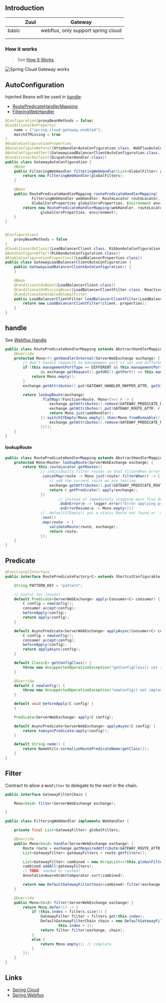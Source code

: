 ## Introduction



|       | Zuul | Gateway                            |
| ----- | ---- | ---------------------------------- |
| basic |      | webflux, only support spring cloud |
|       |      |                                    |
|       |      |                                    |


### How it works

> See [How It Works](https://cloud.spring.io/spring-cloud-static/spring-cloud-gateway/2.2.2.RELEASE/reference/html/#gateway-how-it-works)

![Spring Cloud Gateway works](https://cloud.spring.io/spring-cloud-static/spring-cloud-gateway/2.2.2.RELEASE/reference/html/images/spring_cloud_gateway_diagram.png)

## AutoConfiguration

Injected Beans will be used in [handle](/docs/CS/Java/Spring_Cloud/gateway.md?id=handle):

- [RoutePredicateHandlerMapping](/docs/CS/Java/Spring_Cloud/gateway.md?id=predicate)
- [FilteringWebHandler](/docs/CS/Java/Spring_Cloud/gateway.md?id=filter)

```java
@Configuration(proxyBeanMethods = false)
@ConditionalOnProperty(
    name = {"spring.cloud.gateway.enabled"},
    matchIfMissing = true
)
@EnableConfigurationProperties
@AutoConfigureBefore({HttpHandlerAutoConfiguration.class, WebFluxAutoConfiguration.class})
@AutoConfigureAfter({GatewayLoadBalancerClientAutoConfiguration.class, GatewayClassPathWarningAutoConfiguration.class})
@ConditionalOnClass({DispatcherHandler.class})
public class GatewayAutoConfiguration {
    @Bean
    public FilteringWebHandler filteringWebHandler(List<GlobalFilter> globalFilters) {
        return new FilteringWebHandler(globalFilters);
    }

    @Bean
    public RoutePredicateHandlerMapping routePredicateHandlerMapping(
            FilteringWebHandler webHandler, RouteLocator routeLocator,
            GlobalCorsProperties globalCorsProperties, Environment environment) {
        return new RoutePredicateHandlerMapping(webHandler, routeLocator,
                globalCorsProperties, environment);
    }
}
```

```java

@Configuration(
    proxyBeanMethods = false
)
@ConditionalOnClass({LoadBalancerClient.class, RibbonAutoConfiguration.class, DispatcherHandler.class})
@AutoConfigureAfter({RibbonAutoConfiguration.class})
@EnableConfigurationProperties({LoadBalancerProperties.class})
public class GatewayLoadBalancerClientAutoConfiguration {
    public GatewayLoadBalancerClientAutoConfiguration() {
    }

    @Bean
    @ConditionalOnBean({LoadBalancerClient.class})
    @ConditionalOnMissingBean({LoadBalancerClientFilter.class, ReactiveLoadBalancerClientFilter.class})
    @ConditionalOnEnabledGlobalFilter
    public LoadBalancerClientFilter loadBalancerClientFilter(LoadBalancerClient client, LoadBalancerProperties properties) {
        return new LoadBalancerClientFilter(client, properties);
    }
}
```

## handle

See [Webflux Handle](/docs/CS/Java/Spring/webflux.md?id=handle)

```java
public class RoutePredicateHandlerMapping extends AbstractHandlerMapping {
    @Override
    protected Mono<?> getHandlerInternal(ServerWebExchange exchange) {
        // don't handle requests on management port if set and different than server port
        if (this.managementPortType == DIFFERENT && this.managementPort != null
                && exchange.getRequest().getURI().getPort() == this.managementPort) {
            return Mono.empty();
        }
        exchange.getAttributes().put(GATEWAY_HANDLER_MAPPER_ATTR, getSimpleName());

        return lookupRoute(exchange)
                .flatMap((Function<Route, Mono<?>>) r -> {
                    exchange.getAttributes().remove(GATEWAY_PREDICATE_ROUTE_ATTR);
                    exchange.getAttributes().put(GATEWAY_ROUTE_ATTR, r);
                    return Mono.just(webHandler);
                }).switchIfEmpty(Mono.empty().then(Mono.fromRunnable(() -> {
                    exchange.getAttributes().remove(GATEWAY_PREDICATE_ROUTE_ATTR);
                })));
    }
}
```

#### lookupRoute

```java
public class RoutePredicateHandlerMapping extends AbstractHandlerMapping {
    protected Mono<Route> lookupRoute(ServerWebExchange exchange) {
        return this.routeLocator.getRoutes()
                // individually filter routes so that filterWhen error delaying is not a problem
                .concatMap(route -> Mono.just(route).filterWhen(r -> {
                    // add the current route we are testing
                    exchange.getAttributes().put(GATEWAY_PREDICATE_ROUTE_ATTR, r.getId());
                    return r.getPredicate().apply(exchange);
                })
                        // instead of immediately stopping main flux due to error, log and swallow it
                        .doOnError(e -> logger.error("Error applying predicate for route: " + route.getId(), e))
                        .onErrorResume(e -> Mono.empty()))
                // .defaultIfEmpty() put a static Route not found or .switchIfEmpty().switchIfEmpty(Mono.<Route>empty().log("noroute"))
                .next()
                .map(route -> {
                    validateRoute(route, exchange);
                    return route;
                });
    }
}
```

## Predicate


```java
@FunctionalInterface
public interface RoutePredicateFactory<C> extends ShortcutConfigurable, Configurable<C> {

    String PATTERN_KEY = "pattern";

    // useful for javadsl
    default Predicate<ServerWebExchange> apply(Consumer<C> consumer) {
        C config = newConfig();
        consumer.accept(config);
        beforeApply(config);
        return apply(config);
    }

    default AsyncPredicate<ServerWebExchange> applyAsync(Consumer<C> consumer) {
        C config = newConfig();
        consumer.accept(config);
        beforeApply(config);
        return applyAsync(config);
    }

    default Class<C> getConfigClass() {
        throw new UnsupportedOperationException("getConfigClass() not implemented");
    }

    @Override
    default C newConfig() {
        throw new UnsupportedOperationException("newConfig() not implemented");
    }

    default void beforeApply(C config) {
    }

    Predicate<ServerWebExchange> apply(C config);

    default AsyncPredicate<ServerWebExchange> applyAsync(C config) {
        return toAsyncPredicate(apply(config));
    }

    default String name() {
        return NameUtils.normalizeRoutePredicateName(getClass());
    }
}
```

## Filter

Contract to allow a `WebFilter` to delegate to the next in the chain.

```java
public interface GatewayFilterChain {

	Mono<Void> filter(ServerWebExchange exchange);

}
```

```java
public class FilteringWebHandler implements WebHandler {

    private final List<GatewayFilter> globalFilters;

    @Override
    public Mono<Void> handle(ServerWebExchange exchange) {
        Route route = exchange.getRequiredAttribute(GATEWAY_ROUTE_ATTR);
        List<GatewayFilter> gatewayFilters = route.getFilters();

        List<GatewayFilter> combined = new ArrayList<>(this.globalFilters);
        combined.addAll(gatewayFilters);
        // TODO: needed or cached?
        AnnotationAwareOrderComparator.sort(combined);

        return new DefaultGatewayFilterChain(combined).filter(exchange);
    }

    @Override
    public Mono<Void> filter(ServerWebExchange exchange) {
        return Mono.defer(() -> {
            if (this.index < filters.size()) {
                GatewayFilter filter = filters.get(this.index);
                DefaultGatewayFilterChain chain = new DefaultGatewayFilterChain(this,
                        this.index + 1);
                return filter.filter(exchange, chain);
            }
            else {
                return Mono.empty(); // complete
            }
        });
    }
}
```


## Links

- [Spring Cloud](/docs/CS/Java/Spring_Cloud/Spring_Cloud.md?id=gateway)
- [Spring Webflux](/docs/CS/Java/Spring/webflux.md)